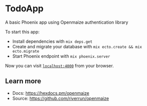 # TodoApp

A basic Phoenix app using Openmaize authentication library

To start this app:

  * Install dependencies with `mix deps.get`
  * Create and migrate your database with `mix ecto.create && mix ecto.migrate`
  * Start Phoenix endpoint with `mix phoenix.server`

Now you can visit [`localhost:4000`](http://localhost:4000) from your browser.

## Learn more

  * Docs: https://hexdocs.pm/openmaize
  * Source: https://github.com/riverrun/openmaize
